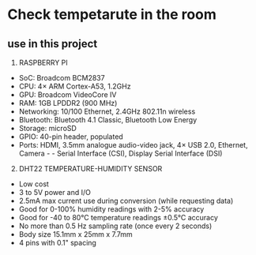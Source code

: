 # Check tempetarute in the room 

## use in this project 

1. RASPBERRY PI
- SoC: Broadcom BCM2837
- CPU: 4× ARM Cortex-A53, 1.2GHz
- GPU: Broadcom VideoCore IV
- RAM: 1GB LPDDR2 (900 MHz)
- Networking: 10/100 Ethernet, 2.4GHz 802.11n wireless
- Bluetooth: Bluetooth 4.1 Classic, Bluetooth Low Energy
- Storage: microSD
- GPIO: 40-pin header, populated
- Ports: HDMI, 3.5mm analogue audio-video jack, 4× USB 2.0, Ethernet, Camera - - Serial Interface (CSI), Display Serial Interface (DSI)
  
2. DHT22 TEMPERATURE-HUMIDITY SENSOR  
- Low cost
- 3 to 5V power and I/O
- 2.5mA max current use during conversion (while requesting data)
- Good for 0-100% humidity readings with 2-5% accuracy
- Good for -40 to 80°C temperature readings ±0.5°C accuracy
- No more than 0.5 Hz sampling rate (once every 2 seconds)
- Body size 15.1mm x 25mm x 7.7mm
- 4 pins with 0.1" spacing

